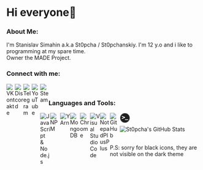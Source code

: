 <!-- [<img align="left" alt="codeSTACKr | Instagram" width="2000px" src="https://gspics.org/images/2020/12/17/0k0Ua8.png" />][discord] -->

# Hi everyone👋

### About Me:
I'm Stanislav Simahin a.k.a St0pcha / St0pchanskiy. I'm 12 y.o and i like to programming at my spare time.<br>Owner the MADE Project.

### Connect with me:

[<img align="left" alt="VKontakte" width="22px" src="https://cdn.jsdelivr.net/npm/simple-icons@v3/icons/vk.svg" />][vkontakte]
[<img align="left" alt="Discord" width="22px" src="https://cdn.jsdelivr.net/npm/simple-icons@v3/icons/discord.svg" />][discord]
[<img align="left" alt="Telegram" width="22px" src="https://cdn.jsdelivr.net/npm/simple-icons@v3/icons/telegram.svg" />][telegram]
[<img align="left" alt="YouTube" width="22px" src="https://cdn.jsdelivr.net/npm/simple-icons@v3/icons/youtube.svg" />][youtube]
[<img align="left" alt="Steam" width="22px" src="https://cdn.jsdelivr.net/npm/simple-icons@v3/icons/steam.svg" />][steam]

<br />

### Languages and Tools:

[<img align="left" alt="JavaScript & Node.js" width="26px" src="https://cdn.jsdelivr.net/npm/simple-icons@v3/icons/javascript.svg" />][discord]
[<img align="left" alt="NPM" width="26px" src="https://cdn.jsdelivr.net/npm/simple-icons@v3/icons/npm.svg" />][discord]
[<img align="left" alt="YArn" width="26px" src="https://cdn.jsdelivr.net/npm/simple-icons@v3/icons/yarn.svg" />][discord]
[<img align="left" alt="MongoDB" width="26px" src="https://cdn.jsdelivr.net/npm/simple-icons@v3/icons/mongodb.svg" />][discord]
[<img align="left" alt="Chrome" width="26px" src="https://cdn.jsdelivr.net/npm/simple-icons@v3/icons/googlechrome.svg" />][discord]
[<img align="left" alt="Visual Studio Code" width="26px" src="https://cdn.jsdelivr.net/npm/simple-icons@v3/icons/visualstudiocode.svg" />][discord]
[<img align="left" alt="NotepadPlusPlus" width="26px" src="https://cdn.jsdelivr.net/npm/simple-icons@3.13.0/icons/notepadplusplus.svg" />][discord]
[<img align="left" alt="GitHub" width="26px" src="https://cdn.jsdelivr.net/npm/simple-icons@v3/icons/github.svg" />][discord]
[<img align="left" alt="Terminal" width="26px" src="https://raw.githubusercontent.com/github/explore/80688e429a7d4ef2fca1e82350fe8e3517d3494d/topics/terminal/terminal.png" />][discord]

<br />
<br />

<img align="left" alt="St0pcha's GitHub Stats" src="https://github-readme-stats.codestackr.vercel.app/api?username=St0pcha&show_icons=true&hide_border=true" />

<br />
<br />

P.S: sorry for black icons, they are not visible on the dark theme

[vkontakte]: https://vk.com/st0pcha
[discord]: https://discord.gg/DG3k5w6QW3
[telegram]: https://t.me/st0pcha
[youtube]: https://www.youtube.com/channel/UCZdLQ20Z4NdNs1RwUmSZ07g
[steam]: https://steamcommunity.com/id/st0p_04ka
